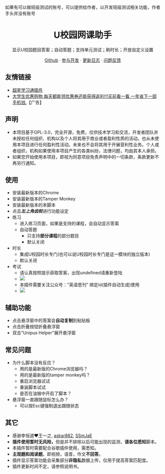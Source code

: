 如果有可以做班级测试的账号，可以提供给作者，以开发班级测试相关功能，作者手头并没有账号

<h1 align="center">U校园网课助手</h1>

<p align="center">显示U校园题目答案；自动答题；支持单元测试；刷时长；开放自定义设置</p>

<p align="center">
<a href="https://github.com/SSmJaE/UnipusHelper">Github</a> · 
<a href="docs/DEVELOPMENT.md">参与开发</a> · 
<a href="docs/CHANGELOG.md">更新日志</a> · 
<a href="https://github.com/SSmJaE/UnipusHelper/issues">问题反馈</a>
<!-- 
<a href="https://github.com/SSmJaE/WELearnHelper/issues">功能请求</a> · -->
</p>

## 友情链接
- <a href="https://greasyfork.org/zh-CN/scripts/401447">超星学习通插件</a>
- <a href="https://jq.qq.com/?_wv=1027&amp;k=Hh7gvvDz" rel="nofollow">大学生优惠购物,每天都能领优惠券还能获得返利!!!买前看一看,一年省下一部手机钱.</a>【广告】

## 声明
- 本项目基于GPL-3.0，完全开源，免费，仅供技术学习和交流，开发者团队并未授权任何组织、机构以及个人将其用于商业或者盈利性质的活动。也从未使用本项目进行任何盈利性活动。未来也不会将其用于开展营利性业务。个人或者组织，机构如果使用本项目产生的各类纠纷，法律问题，均由其本人承担。
- 如果您开始使用本项目，即视为同意项目免责声明中的一切条款，条款更新不再另行通知。

## 使用
- 安装最新版本的Chrome
- 安装最新版本的Tamper Monkey
- 安装最新版本的本脚本
- 点击***左上角齿轮***进行功能设定
- 练习
  - 进入练习页面，如果是支持的课程，会自动显示答案
  - 自动答题
    - 只支持<b>部分课程</b>的部分题目
    - 默认关闭
- 时长
  - 集成U校园时长专门(也可以说U校园时长专门是这一模块的独立版本)
  - 默认关闭
- 考试
  - 请认真按照提示获取答案，出现undefined请重新登陆
  - <a href="/rails/active_storage/blobs/eyJfcmFpbHMiOnsibWVzc2FnZSI6IkJBaHBBbkJZIiwiZXhwIjpudWxsLCJwdXIiOiJibG9iX2lkIn19--97b51ab9aa3d0f01c98f3c6c6bad7d30b737bb1d/QQ%E6%88%AA%E5%9B%BE20201026200432.jpg?locale=zh-CN"><img src="https://greasyfork.org/rails/active_storage/representations/eyJfcmFpbHMiOnsibWVzc2FnZSI6IkJBaHBBbkJZIiwiZXhwIjpudWxsLCJwdXIiOiJibG9iX2lkIn19--97b51ab9aa3d0f01c98f3c6c6bad7d30b737bb1d/eyJfcmFpbHMiOnsibWVzc2FnZSI6IkJBaDdCam9VY21WemFYcGxYM1J2WDJ4cGJXbDBXd2RwQWNocEFjZz0iLCJleHAiOm51bGwsInB1ciI6InZhcmlhdGlvbiJ9fQ==--1a5b26c2d16a60cf381d61dcd5b41cdffac6d9dc/QQ%E6%88%AA%E5%9B%BE20201026200432.jpg?locale=zh-CN"></a>
  - 本插件需要关注公众号：“英语思刊” 绑定id(插件自动生成)使用
  - <a href="/rails/active_storage/blobs/eyJfcmFpbHMiOnsibWVzc2FnZSI6IkJBaHBBbkZZIiwiZXhwIjpudWxsLCJwdXIiOiJibG9iX2lkIn19--9596826e2bb221a2c72db26a3030932cfdad3775/6A0F36CC861B089483F21D4E21274B13.png?locale=zh-CN"><img src="https://greasyfork.org/rails/active_storage/representations/eyJfcmFpbHMiOnsibWVzc2FnZSI6IkJBaHBBbkZZIiwiZXhwIjpudWxsLCJwdXIiOiJibG9iX2lkIn19--9596826e2bb221a2c72db26a3030932cfdad3775/eyJfcmFpbHMiOnsibWVzc2FnZSI6IkJBaDdCam9VY21WemFYcGxYM1J2WDJ4cGJXbDBXd2RwQWNocEFjZz0iLCJleHAiOm51bGwsInB1ciI6InZhcmlhdGlvbiJ9fQ==--1a5b26c2d16a60cf381d61dcd5b41cdffac6d9dc/6A0F36CC861B089483F21D4E21274B13.png?locale=zh-CN"></a>

## 辅助功能
- 点击悬浮窗中的答案会<b>自动复制</b>到粘贴板
- 点击折叠按钮折叠悬浮窗
- 双击"Unipus Helper"展开悬浮窗

## 常见问题
- 为什么脚本没有反应？
  - 用的是最新版的Chrome浏览器吗？
  - 用的是最新版的tamper monkey吗？
  - 重启浏览器试试
  - 重装脚本试试
  - 是否在油猴中开启了脚本？
- 悬浮窗一直跟随鼠标怎么办？
  - 可以按Esc键强制退出跟随状态

## 其它
-  感谢李恒道❤王一之, [askar882](https://greasyfork.org/zh-CN/users/291023-askar882), [SSmJaE](https://greasyfork.org/zh-CN/scripts/398601-welearn%E7%BD%91%E8%AF%BE%E5%8A%A9%E6%89%8B)
- <strong>插件使用暂时无风险，</strong>但是并不排除以后可能出现的监测，<strong>请各位悉知</strong>脚本。
- 本插件暂时需要配合谷歌插件使用，需悉知。
- <strong>主观题和阅读题</strong>，即视频，语音，作文<strong>不回答</strong>。
- 插件显示答案功能会采集部分<strong>非隐私</strong>数据上传，仅用于提高答案匹配度。
- 插件更新时间不定，请参照说明书。
